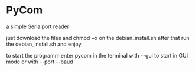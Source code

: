 # PyCom
a simple Serialport reader

just download the files and chmod +x on the debian_install.sh
after that run the debian_install.sh and enjoy.

to start the programm enter pycom in the terminal with --gui to start in GUI mode
or with --port <Serialport to connect> --baud <the baudrate of the connected device>
